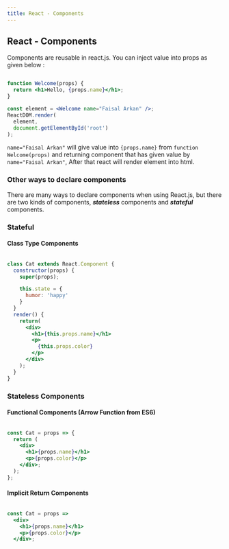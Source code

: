 ```yaml
---
title: React - Components
---
```

## React - Components

Components are reusable in react.js. You can inject value into props as given below :

```jsx

function Welcome(props) {
  return <h1>Hello, {props.name}</h1>;
}

const element = <Welcome name="Faisal Arkan" />;
ReactDOM.render(
  element,
  document.getElementById('root')
);

```

```name="Faisal Arkan"``` will give value into ```{props.name}``` from ```function Welcome(props)``` and returning component that has given value by ```name="Faisal Arkan"```, After that react will render element into html.

### Other ways to declare components

There are many ways to declare components when using React.js, but there are two kinds of components, ***stateless*** components and ***stateful*** components.

### Stateful

#### Class Type Components

```jsx

class Cat extends React.Component {
  constructor(props) {
    super(props);

    this.state = {
      humor: 'happy'
    }
  }
  render() {
    return(
      <div>
        <h1>{this.props.name}</h1>
        <p>
          {this.props.color}
        </p>
      </div>
    );
  }
}

```

### Stateless Components

#### Functional Components (Arrow Function from ES6)

```jsx

const Cat = props => {
  return (  
    <div>
      <h1>{props.name}</h1>
      <p>{props.color}</p>
    </div>;
  );
};

```

#### Implicit Return Components

```jsx

const Cat = props => 
  <div>
    <h1>{props.name}</h1>
    <p>{props.color}</p>
  </div>;

```

